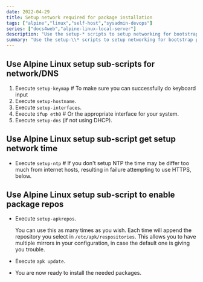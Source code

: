```yaml
---
date: 2022-04-29
title: Setup network required for package installation
tags: ["alpine","linux","self-host","sysadmin-devops"]
series: ["docs4web","alpine-linux-local-server"]
description: "Use the setup-* scripts to setup networking for bootstrap package installation on Alpine Linux"
summary: "Use the setup-\\* scripts to setup networking for bootstrap package installation on Alpine Linux"
---
```


## Use Alpine Linux setup sub-scripts for network/DNS

1. Execute `setup-keymap` # To make sure you can successfully do keyboard input
2. Execute `setup-hostname`.
3. Execute `setup-interfaces`.
4. Execute `ifup eth0` # Or the appropriate interface for your system.
5. Execute `setup-dns` (if not using DHCP).

## Use Alpine Linux setup sub-script get setup network time

* Execute `setup-ntp` # If you don't setup NTP the time may be differ too much from internet hosts, resulting in failure attempting to use HTTPS, below.

## Use Alpine Linux setup sub-script to enable package repos

* Execute `setup-apkrepos`.

  You can use this as many times as you wish. Each time will append the repository you select in `/etc/apk/respositories`. This allows you to have multiple mirrors in your configuration, in case the default one is giving you trouble.

* Execute `apk update`.

* You are now ready to install the needed packages.
